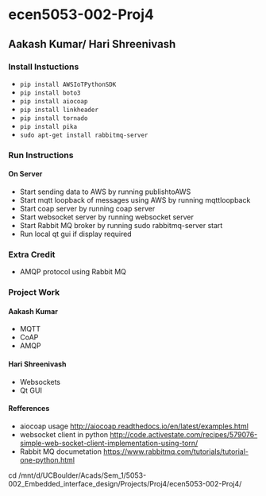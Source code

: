 # ecen5053-002-Proj4

## Aakash Kumar/ Hari Shreenivash

### Install Instuctions
* `pip install AWSIoTPythonSDK`
* `pip install boto3`
* `pip install aiocoap`
* `pip install linkheader`
* `pip install tornado`
* `pip install pika`
* `sudo apt-get install rabbitmq-server`


### Run Instructions
#### On Server
* Start sending data to AWS by running publishtoAWS
* Start mqtt loopback of messages using AWS by running mqttloopback
* Start coap server by running coap server
* Start websocket server by running websocket server
* Start Rabbit MQ broker by running sudo rabbitmq-server start
* Run local qt gui if display required

### Extra Credit
* AMQP protocol using Rabbit MQ

### Project Work
#### Aakash Kumar
* MQTT
* CoAP
* AMQP

#### Hari Shreenivash
* Websockets
* Qt GUI

#### Refferences
* aiocoap usage http://aiocoap.readthedocs.io/en/latest/examples.html
* websocket client in python http://code.activestate.com/recipes/579076-simple-web-socket-client-implementation-using-torn/
* Rabbit MQ documetation https://www.rabbitmq.com/tutorials/tutorial-one-python.html

cd /mnt/d/UCBoulder/Acads/Sem_1/5053-002_Embedded_interface_design/Projects/Proj4/ecen5053-002-Proj4/

